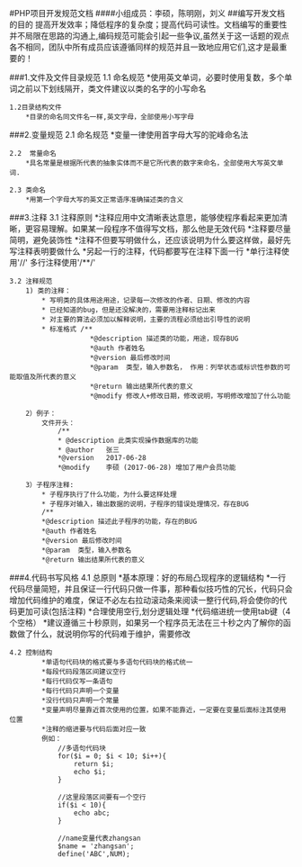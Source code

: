 #PHP项目开发规范文档
####小组成员：李硕，陈明刚，刘义
##编写开发文档的目的
        提高开发效率；降低程序的复杂度；提高代码可读性。文档编写的重要性并不局限在思路的沟通上,编码规范可能会引起一些争议,虽然关于这一话题的观点各不相同，团队中所有成员应该遵循同样的规范并且一致地应用它们,这才是最重要的！



###1.文件及文件目录规范
    1.1  命名规范
		*使用英文单词，必要时使用复数，多个单词之前以下划线隔开，类文件建议以类的名字的小写命名

	1.2目录结构文件
		*目录的命名同文件名一样,英文字母，全部使用小写字母

###2.变量规范
	2.1  命名规范
        *变量一律使用首字母大写的驼峰命名法
        
    2.2  常量命名
        *具名常量是根据所代表的抽象实体而不是它所代表的数字来命名，全部使用大写英文单词.
    
    2.3 类命名
        *用第一个字母大写的英文正常语序准确描述类的含义

###3.注释
    3.1 注释原则
        *注释应用中文清晰表达意思，能够使程序看起来更加清晰，更容易理解。如果某一段程序不值得写文档，那么他是无效代码
        *注释要尽量简明，避免装饰性
        *注释不但要写明做什么，还应该说明为什么要这样做，最好先写注释表明要做什么
        *另起一行的注释，代码都要写在注释下面一行
        *单行注释使用'//' 多行注释使用'/**/'
        
    3.2 注释规范
        1) 类的注释：
            * 写明类的具体用途用途，记录每一次修改的作者、日期、修改的内容
            * 已经知道的bug，但是还没解决的，需要用注释标记出来
            * 对主要的算法必须加以解释说明，主要的流程必须给出引导性的说明
            * 标准格式 /**
                        *@description 描述类的功能，用途，现存BUG
                        *@auth 作者姓名
                        *@version 最后修改时间
                        *@param  类型，输入参数名， 作用：列举状态或标识性参数的可能取值及所代表的意义
                        *@return 输出结果所代表的意义
                        *@modify 修改人+修改日期，修改说明，写明修改增加了什么功能
        
        2）例子：
            文件开头：
                /**
                * @description 此类实现操作数据库的功能 
                * @author   张三
                *@version   2017-06-28
                *@modify    李硕 (2017-06-28) 增加了用户会员功能
                
        3）子程序注释:
            * 子程序执行了什么功能，为什么要这样处理
            * 子程序对输入，输出数据的说明，子程序的错误处理情况，存在BUG
            /** 
            *@description 描述此子程序的功能，存在的BUG
            *@auth 作者姓名
            *@version 最后修改时间
            *@param  类型，输入参数名
            *@return 输出结果所代表的意义

###4.代码书写风格
    4.1 总原则
            *基本原理：好的布局凸现程序的逻辑结构
            *一行代码尽量简短，并且保证一行代码只做一件事，那种看似技巧性的冗长，代码只会增加代码维护的难度，保证不必左右拉动滚动条来阅读一整行代码,将会使你的代码更加可读(包括注释)
            *合理使用空行,划分逻辑处理
            *代码缩进统一使用tab键（4个空格）
            *建议遵循三十秒原则，如果另一个程序员无法在三十秒之内了解你的函数做了什么，就说明你写的代码难于维护，需要修改
            
    4.2 控制结构
            *单语句代码块的格式要与多语句代码块的格式统一
            *每段代码段落区间建议空行
            *每行代码仅写一条语句
            *每行代码只声明一个变量
            *没行代码只声明一个常量
            *变量声明尽量靠近首次使用的位置，如果不能靠近，一定要在变量后面标注其使用位置
            *注释的缩进要与代码后面对应一致
            例如：
                //多语句代码块
                for($i = 0; $i < 10; $i++){
                    return $i;
                    echo $i;
                }
                
                //这里段落区间要有一个空行
                if($i < 10){
                    echo abc;
                }
                
                //name变量代表zhangsan
                $name = 'zhangsan';
                define('ABC',NUM);
            
            
            
            
            
   